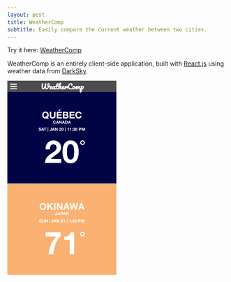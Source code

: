 ```yaml
---
layout: post
title: WeatherComp
subtitle: Easily compare the current weather between two cities.
---
```


Try it here: [WeatherComp](/WeatherCompare/)

WeatherComp is an entirely client-side application, built with [React.js](https://reactjs.org/) using weather data from [DarkSky](https://darksky.net/poweredby/).

[![WeatherComp Screenshot](/img/WeatherComp.png)](/WeatherCompare/)

